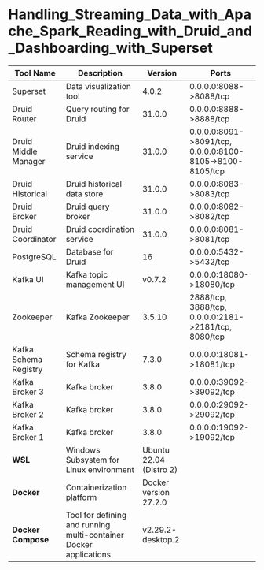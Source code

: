 # Handling_Streaming_Data_with_Apache_Spark_Reading_with_Druid_and_Dashboarding_with_Superset

| Tool Name             | Description                     | Version | Ports                                                    |
|-----------------------|---------------------------------|---------|----------------------------------------------------------|
| Superset              | Data visualization tool         | 4.0.2   | 0.0.0.0:8088->8088/tcp                                   |
| Druid Router          | Query routing for Druid         | 31.0.0  | 0.0.0.0:8888->8888/tcp                                   |
| Druid Middle Manager  | Druid indexing service          | 31.0.0  | 0.0.0.0:8091->8091/tcp, 0.0.0.0:8100-8105->8100-8105/tcp |
| Druid Historical      | Druid historical data store     | 31.0.0  | 0.0.0.0:8083->8083/tcp                                   |
| Druid Broker          | Druid query broker              | 31.0.0  | 0.0.0.0:8082->8082/tcp                                   |
| Druid Coordinator     | Druid coordination service      | 31.0.0  | 0.0.0.0:8081->8081/tcp                                   |
| PostgreSQL            | Database for Druid              | 16      | 0.0.0.0:5432->5432/tcp                                   |
| Kafka UI              | Kafka topic management UI       | v0.7.2  | 0.0.0.0:18080->18080/tcp                                 |
| Zookeeper             | Kafka Zookeeper                 | 3.5.10  | 2888/tcp, 3888/tcp, 0.0.0.0:2181->2181/tcp, 8080/tcp     |
| Kafka Schema Registry | Schema registry for Kafka       | 7.3.0   | 0.0.0.0:18081->18081/tcp                                 |
| Kafka Broker 3        | Kafka broker                    | 3.8.0   | 0.0.0.0:39092->39092/tcp                                 |
| Kafka Broker 2        | Kafka broker                    | 3.8.0   | 0.0.0.0:29092->29092/tcp                                 |
| Kafka Broker 1        | Kafka broker                    | 3.8.0   | 0.0.0.0:19092->19092/tcp                                 |
| **WSL**          | Windows Subsystem for Linux environment         | Ubuntu 22.04 (Distro 2)             |            |
| **Docker**       | Containerization platform                      | Docker version 27.2.0               |            |
| **Docker Compose**| Tool for defining and running multi-container Docker applications | v2.29.2-desktop.2 |            |
